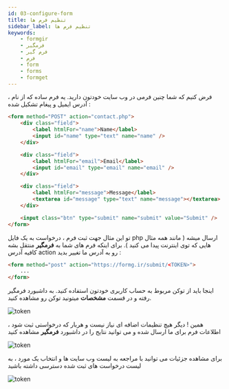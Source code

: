 ```yaml
---
id: 03-configure-form
title: تنظیم فرم ها
sidebar_label: تنظیم فرم ها
keywords:
    - formgir
    - فرمگیر
    - فرم گیر
    - فرم
    - form
    - forms
    - formget
---
```


فرض کنیم که شما چنین فرمی در وب سایت خودتون دارید. یه فرم ساده که از نام ، آدرس ایمیل و پیغام تشکیل شده :

```html
<form method="POST" action="contact.php">
    <div class="field">
        <label htmlFor="name">Name</label>
        <input id="name" type="text" name="name" />
    </div>

    <div class="field">
        <label htmlFor="email">Email</label>
        <input id="email" type="email" name="email" />
    </div>

    <div class="field">
        <label htmlFor="message">Message</label>
        <textarea id="message" type="text" name="message"></textarea>
    </div>

    <input class="btn" type="submit" name="submit" value="Submit" />
</form>
```

تو این مثال جهت ثبت فرم ، درخواست به یک فایل php ارسال میشه ( مانند همه مثال هایی که توی اینترنت پیدا می کنید ). برای اینکه فرم های شما به **فرمگیر** منتقل بشه کافیه آدرس action رو به آدرس ما تغییر بدید :

```html
<form method="post" action="https://formg.ir/submit/<TOKEN>">
    ...
</form>
```

اینجا باید از توکن مربوط به حساب کاربری خودتون استفاده کنید. به داشبورد فرمگیر رفته و در قسمت **مشخصات** میتونید توکن رو مشاهده کنید.

![token](/docs/03-01.png)

همین ! دیگر هیچ تنظیمات اضافه ای نیاز نیست و هربار که درخواستی ثبت شود ، اطلاعات فرم برای ما ارسال شده و می توانید نتایج را در داشبورد **فرمگیر** مشاهده کنید

![token](/docs/03-02.png)

برای مشاهده جزئیات می توانید با مراجعه به لیست وب سایت ها و انتخاب یک مورد ، به لیست درخواست های ثبت شده دسترسی داشته باشید

![token](/docs/03-03.png)
